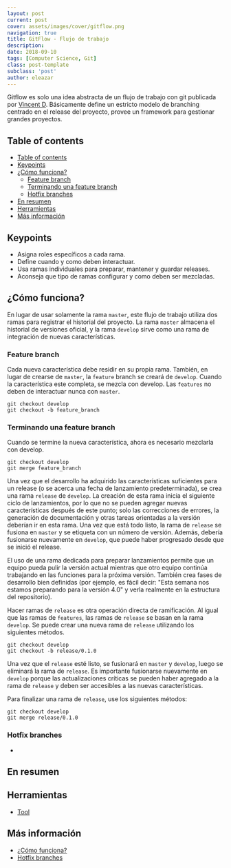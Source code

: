 ```yaml
---
layout: post
current: post
cover: assets/images/cover/gitflow.png
navigation: true
title: GitFlow - Flujo de trabajo
description:
date: 2018-09-10
tags: [Computer Science, Git]
class: post-template
subclass: 'post'
author: eleazar
---
```


Gitflow es solo una idea abstracta de un flujo de trabajo con git publicada por [Vincent D](http://nvie.com/posts/a-successful-git-branching-model/). Básicamente define un estricto modelo de branching centrado en el release del proyecto, provee un framework para gestionar grandes proyectos.

## Table of contents

- [Table of contents](#table-of-contents)
- [Keypoints](#keypoints)
- [¿Cómo funciona?](#%C2%BFc%C3%B3mo-funciona)
    - [Feature branch](#feature-branch)
    - [Terminando una feature branch](#terminando-una-feature-branch)
    - [Hotfix branches](#hotfix-branches)
- [En resumen](#en-resumen)
- [Herramientas](#herramientas)
- [Más información](#m%C3%A1s-informaci%C3%B3n)

## Keypoints

- Asigna roles específicos a cada rama.
- Define cuando y como deben interactuar.
- Usa ramas individuales para preparar, mantener y guardar releases.
- Aconseja que tipo de ramas configurar y como deben ser mezcladas.

## ¿Cómo funciona?

En lugar de usar solamente la rama `master`, este flujo de trabajo utiliza dos ramas para registrar el historial del proyecto. La rama `master` almacena el historial de versiones oficial, y la rama `develop` sirve como una rama de integración de nuevas características.

### Feature branch

Cada nueva característica debe residir en su propia rama. También, en lugar de crearse de `master`, la `feature` branch se creará de `develop`. Cuando la característica este completa, se mezcla con develop. Las `features` no deben de interactuar nunca con `master`.

```
git checkout develop
git checkout -b feature_branch
```

### Terminando una feature branch

Cuando se termine la nueva característica, ahora es necesario mezclarla con develop.

```
git checkout develop
git merge feature_branch
```

Una vez que el desarrollo ha adquirido las características suficientes para un release (o se acerca una fecha de lanzamiento predeterminada), se crea una rama `release` de `develop`. La creación de esta rama inicia el siguiente ciclo de lanzamientos, por lo que no se pueden agregar nuevas características después de este punto; solo las correcciones de errores, la generación de documentación y otras tareas orientadas a la versión deberían ir en esta rama. Una vez que está todo listo, la rama de `release` se fusiona en `master` y se etiqueta con un número de versión. Además, debería fusionarse nuevamente en `develop`, que puede haber progresado desde que se inició el release.

El uso de una rama dedicada para preparar lanzamientos permite que un equipo pueda pulir la versión actual mientras que otro equipo continúa trabajando en las funciones para la próxima versión. También crea fases de desarrollo bien definidas (por ejemplo, es fácil decir: "Esta semana nos estamos preparando para la versión 4.0" y verla realmente en la estructura del repositorio).

Hacer ramas de `release` es otra operación directa de ramificación. Al igual que las ramas de `features`, las ramas de `release` se basan en la rama `develop`. Se puede crear una nueva rama de `release` utilizando los siguientes métodos.

```
git checkout develop
git checkout -b release/0.1.0
```

Una vez que el `release` esté listo, se fusionará en `master` y `develop`, luego se eliminará la rama de `release`. Es importante fusionarse nuevamente en `develop` porque las actualizaciones críticas se pueden haber agregado a la rama de `release` y deben ser accesibles a las nuevas características.

Para finalizar una rama de `release`, use los siguientes métodos:

```
git checkout develop
git merge release/0.1.0
```

### Hotfix branches

-

## En resumen


## Herramientas

- [Tool](#tool)

## Más información

- [¿Cómo funciona?](#%C2%BFc%C3%B3mo-funciona)
- [Hotfix branches](#hotfix-branches)
